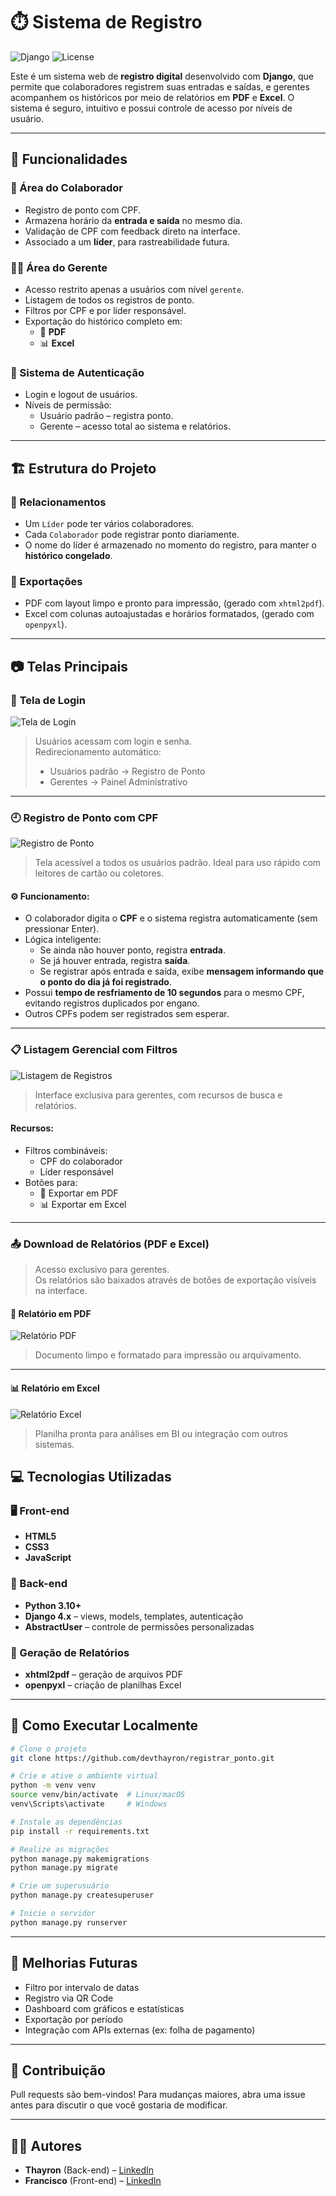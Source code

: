 # ⏱️ Sistema de Registro

![Django](https://img.shields.io/badge/Django-4.x-success?style=flat-square&logo=django)
![License](https://img.shields.io/badge/license-MIT-blue.svg)

Este é um sistema web de **registro digital** desenvolvido com **Django**, que permite que colaboradores registrem suas entradas e saídas, e gerentes acompanhem os históricos por meio de relatórios em **PDF** e **Excel**. O sistema é seguro, intuitivo e possui controle de acesso por níveis de usuário.

---

## 🚀 Funcionalidades

### 👤 Área do Colaborador
- Registro de ponto com CPF.
- Armazena horário da **entrada e saída** no mesmo dia.
- Validação de CPF com feedback direto na interface.
- Associado a um **líder**, para rastreabilidade futura.

### 🧑‍💼 Área do Gerente
- Acesso restrito apenas a usuários com nível `gerente`.
- Listagem de todos os registros de ponto.
- Filtros por CPF e por líder responsável.
- Exportação do histórico completo em:
  - 📄 **PDF**
  - 📊 **Excel**

### 🔐 Sistema de Autenticação
- Login e logout de usuários.
- Níveis de permissão:
  - Usuário padrão – registra ponto.
  - Gerente – acesso total ao sistema e relatórios.

---

## 🏗️ Estrutura do Projeto

### 🧍 Relacionamentos
- Um `Líder` pode ter vários colaboradores.
- Cada `Colaborador` pode registrar ponto diariamente.
- O nome do líder é armazenado no momento do registro, para manter o **histórico congelado**.

### 📁 Exportações
- PDF com layout limpo e pronto para impressão, (gerado com `xhtml2pdf`).
- Excel com colunas autoajustadas e horários formatados, (gerado com `openpyxl`).

---

## 📷 Telas Principais

### 🔐 **Tela de Login**

![Tela de Login](screenshots/login.png)

> Usuários acessam com login e senha.  
> Redirecionamento automático:
> - Usuários padrão → Registro de Ponto  
> - Gerentes → Painel Administrativo
---

### 🕘 **Registro de Ponto com CPF**

![Registro de Ponto](screenshots/registro.png)

> Tela acessível a todos os usuários padrão. Ideal para uso rápido com leitores de cartão ou coletores.


#### ⚙️ Funcionamento:
- O colaborador digita o **CPF** e o sistema registra automaticamente (sem pressionar Enter).
- Lógica inteligente:
  - Se ainda não houver ponto, registra **entrada**.
  - Se já houver entrada, registra **saída**.
  - Se registrar após entrada e saída, exibe **mensagem informando que o ponto do dia já foi registrado**.
- Possui **tempo de resfriamento de 10 segundos** para o mesmo CPF, evitando registros duplicados por engano.
- Outros CPFs podem ser registrados sem esperar.

---

### 📋 **Listagem Gerencial com Filtros**

![Listagem de Registros](screenshots/listagem.png)

> Interface exclusiva para gerentes, com recursos de busca e relatórios.

#### Recursos:
- Filtros combináveis:
  - CPF do colaborador
  - Líder responsável
- Botões para:
  - 📄 Exportar em PDF
  - 📊 Exportar em Excel
  
---

### 📤 **Download de Relatórios (PDF e Excel)**

> Acesso exclusivo para gerentes.  
> Os relatórios são baixados através de botões de exportação visíveis na interface.

#### 📄 Relatório em PDF
![Relatório PDF](screenshots/relatorio_pdf.png)

> Documento limpo e formatado para impressão ou arquivamento.

---

#### 📊 Relatório em Excel
![Relatório Excel](screenshots/relatorio_excel.png)

> Planilha pronta para análises em BI ou integração com outros sistemas.


## 💻 Tecnologias Utilizadas

### 🖥️ Front-end
- **HTML5**
- **CSS3**
- **JavaScript**

### 🧠 Back-end
- **Python 3.10+**
- **Django 4.x** – views, models, templates, autenticação
- **AbstractUser** – controle de permissões personalizadas

### 📄 Geração de Relatórios
- **xhtml2pdf** – geração de arquivos PDF
- **openpyxl** – criação de planilhas Excel

---

## 🧪 Como Executar Localmente

```bash
# Clone o projeto
git clone https://github.com/devthayron/registrar_ponto.git

# Crie e ative o ambiente virtual
python -m venv venv
source venv/bin/activate  # Linux/macOS
venv\Scripts\activate     # Windows

# Instale as dependências
pip install -r requirements.txt

# Realize as migrações
python manage.py makemigrations
python manage.py migrate

# Crie um superusuário
python manage.py createsuperuser

# Inicie o servidor
python manage.py runserver
````

---

## 🔮 Melhorias Futuras

* Filtro por intervalo de datas
* Registro via QR Code
* Dashboard com gráficos e estatísticas
* Exportação por período
* Integração com APIs externas (ex: folha de pagamento)

---

## 🤝 Contribuição

Pull requests são bem-vindos! Para mudanças maiores, abra uma issue antes para discutir o que você gostaria de modificar.

---

## 🧑‍💻 Autores

- **Thayron** (Back-end) – [LinkedIn](https://www.linkedin.com/in/thayron-higlander)  
- **Francisco** (Front-end) – [LinkedIn](https://www.linkedin.com/in/francisco-araujo)
